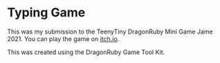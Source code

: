 # Typing Game

This was my submission to the TeenyTiny DragonRuby Mini Game Jame 2021. You can play the game on [itch.io](https://inkyvoxel.itch.io/typing-game).

This was created using the DragonRuby Game Tool Kit.
